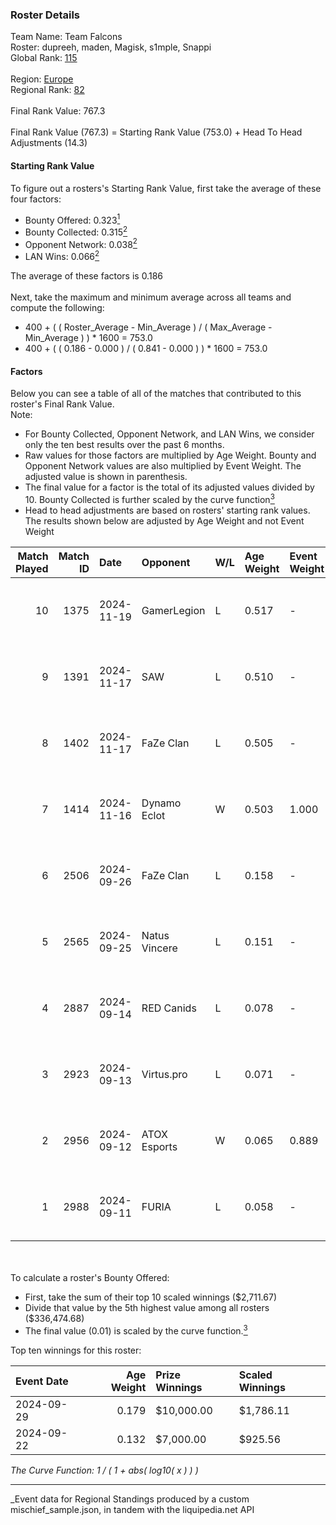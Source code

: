 ### Roster Details<br />
Team Name: Team Falcons<br />
Roster: dupreeh, maden, Magisk, s1mple, Snappi<br />
Global Rank: [115](../../standings_global_2025_03_01.md)<br />
<br />
Region: [Europe]( ../../standings_europe_2025_03_01.md)<br />
Regional Rank: [82]( ../../standings_europe_2025_03_01.md)<br />
<br />
Final Rank Value:  767.3<br />
<br />
Final Rank Value (767.3) = Starting Rank Value (753.0) + Head To Head Adjustments (14.3)<br />

#### Starting Rank Value<br />
To figure out a rosters's Starting Rank Value, first take the average of these four factors:<br />
- Bounty Offered: 0.323[<sup>1</sup>](#table2)
- Bounty Collected: 0.315[<sup>2</sup>](#table1)
- Opponent Network: 0.038[<sup>2</sup>](#table1)
- LAN Wins: 0.066[<sup>2</sup>](#table1)

The average of these factors is 0.186<br />
<br />
Next, take the maximum and minimum average across all teams and compute the following:<br />
- 400 + ( ( Roster_Average - Min_Average ) / ( Max_Average - Min_Average ) ) * 1600 = 753.0
- 400 + ( ( 0.186 - 0.000 ) / ( 0.841 - 0.000 ) ) * 1600 = 753.0


#### Factors<br />
Below you can see a table of all of the matches that contributed to this roster's Final Rank Value.<br />
Note:<br />

- For Bounty Collected, Opponent Network, and LAN Wins, we consider only the ten best results over the past 6 months.
- Raw values for those factors are multiplied by Age Weight. Bounty and Opponent Network values are also multiplied by Event Weight. The adjusted value is shown in parenthesis.
- The final value for a factor is the total of its adjusted values divided by 10. Bounty Collected is further scaled by the curve function[<sup>3</sup>](#curveFunction)
- Head to head adjustments are based on rosters' starting rank values. The results shown below are adjusted by Age Weight and not Event Weight
<span id="table1"></span><br />


| Match Played | Match ID | Date       | Opponent      | W/L | Age Weight | Event Weight | Bounty Collected | Opponent Network | LAN Wins  | H2H Adj. | Roster                                   |
| -: | -: | :- | :- | :- | :- | :- | :- | :- | :- | -: | :- |
|           10 |     1375 | 2024-11-19 | GamerLegion   | L   | 0.517      | -            | -                | -                | -         |    -0.18 | dupreeh, maden, Magisk, s1mple, Snappi   |
|            9 |     1391 | 2024-11-17 | SAW           | L   | 0.510      | -            | -                | -                | -         |    -0.86 | dupreeh, maden, Magisk, s1mple, Snappi   |
|            8 |     1402 | 2024-11-17 | FaZe Clan     | L   | 0.505      | -            | -                | -                | -         |    -0.03 | dupreeh, maden, Magisk, s1mple, Snappi   |
|            7 |     1414 | 2024-11-16 | Dynamo Eclot  | W   | 0.503      | 1.000        | 0.126 (0.063)    | 0.674 (0.339)    | 1 (0.503) |    14.44 | dupreeh, maden, Magisk, s1mple, Snappi   |
|            6 |     2506 | 2024-09-26 | FaZe Clan     | L   | 0.158      | -            | -                | -                | -         |    -0.01 | dupreeh, maden, Magisk, Snappi, SunPayus |
|            5 |     2565 | 2024-09-25 | Natus Vincere | L   | 0.151      | -            | -                | -                | -         |    -0.02 | dupreeh, maden, Magisk, Snappi, SunPayus |
|            4 |     2887 | 2024-09-14 | RED Canids    | L   | 0.078      | -            | -                | -                | -         |    -0.74 | dupreeh, maden, Magisk, Snappi, SunPayus |
|            3 |     2923 | 2024-09-13 | Virtus.pro    | L   | 0.071      | -            | -                | -                | -         |    -0.01 | dupreeh, maden, Magisk, Snappi, SunPayus |
|            2 |     2956 | 2024-09-12 | ATOX Esports  | W   | 0.065      | 0.889        | 0.058 (0.003)    | 0.659 (0.038)    | 1 (0.065) |     1.77 | dupreeh, maden, Magisk, Snappi, SunPayus |
|            1 |     2988 | 2024-09-11 | FURIA         | L   | 0.058      | -            | -                | -                | -         |    -0.04 | dupreeh, maden, Magisk, Snappi, SunPayus |

<br />
<span id="table2"></span><br />
To calculate a roster's Bounty Offered:<br />

- First, take the sum of their top 10 scaled winnings ($2,711.67)
- Divide that value by the 5th highest value among all rosters ($336,474.68)
- The final value (0.01) is scaled by the curve function.[<sup>3</sup>](#curveFunction)

Top ten winnings for this roster:<br />

| Event Date | Age Weight | Prize Winnings | Scaled Winnings |
| :- | -: | :- | :- |
| 2024-09-29 |      0.179 | $10,000.00     | $1,786.11       |
| 2024-09-22 |      0.132 | $7,000.00      | $925.56         |


<span id="curveFunction"></span>_The Curve Function: 1 / ( 1 + abs( log10( x ) ) )_<br />

---
_Event data for Regional Standings produced by a custom mischief_sample.json, in tandem with the liquipedia.net API<br />
